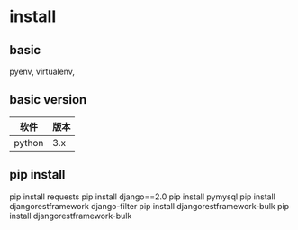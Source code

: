 # install


## basic
pyenv, virtualenv,


## basic version
软件 | 版本
--|--
python | 3.x


## pip install
pip install requests
pip install django==2.0
pip install pymysql
pip install djangorestframework django-filter
pip install djangorestframework-bulk
pip install djangorestframework-bulk



